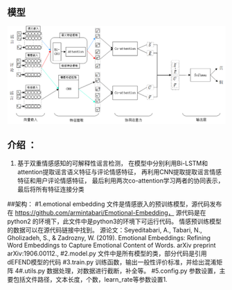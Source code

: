 ## **模型** 
![模型图](model-%E9%BB%91%E7%99%BD.png)
## **介绍** ：

1. 基于双重情感感知的可解释性谣言检测，
在模型中分别利用Bi-LSTM和attention提取谣言语义特征与评论情感特征，
再利用CNN提取提取谣言情感特征和用户评论情感特征，
最后利用两次co-attention学习两者的协同表示，
最后将所有特征连接分类

##架构：
#1.emotional embedding
文件是情感嵌入的预训练模型，源代码发布在 https://github.com/armintabari/Emotional-Embedding，
源代码是在python2 的环境下，此文件中是python3的环境下可运行代码。
情感预训练模型的数据可以在源代码链接中找到。
源论文：Seyeditabari, A., Tabari, N., Gholizadeh, S., & Zadrozny, W. (2019). Emotional Embeddings: Refining Word Embeddings to Capture Emotional Content of Words. arXiv preprint arXiv:1906.00112., 
#2.model.py
文件中是所有模型的类，部分代码是引用dEFEND模型的代码
#3.train.py
训练函数，输出一般性评价标准，并给出混淆矩阵
4#.utils.py
数据处理，对数据进行截断，补全等。
#5.config.py
参数设置，主要包括文件路径，文本长度，个数，learn_rate等参数设置1. 